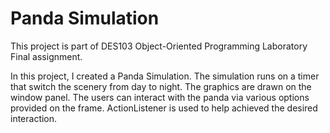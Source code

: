 # Panda Simulation

This project is part of DES103 Object-Oriented Programming Laboratory Final assignment.

In this project, I created a Panda Simulation. The simulation runs on a timer that switch the scenery from day to night. The graphics are drawn on the window panel. The users can interact with the panda via various options provided on the frame. ActionListener is used to help achieved the desired interaction.
